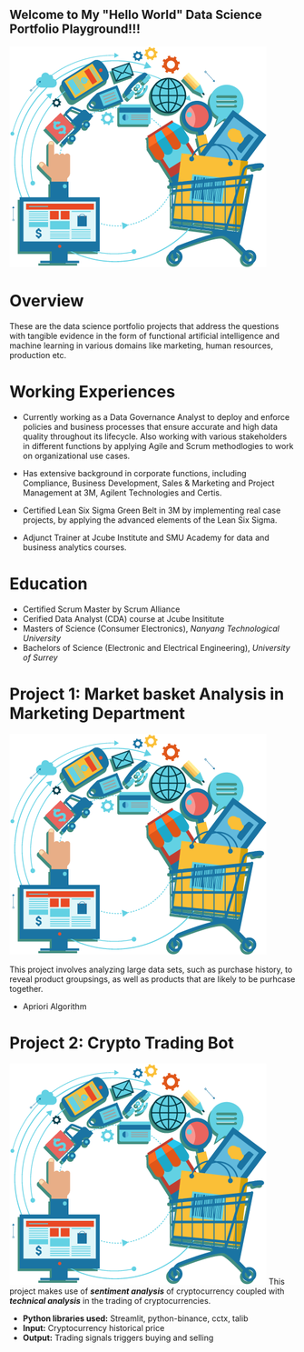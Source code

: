 ## Welcome to My "Hello World" Data Science Portfolio Playground!!! 

![image](marketbasketanalysis.png) 

# Overview
These are the data science portfolio projects that address the questions with tangible evidence in the form of functional artificial intelligence and machine learning in various domains like marketing, human resources, production etc.

# Working Experiences 
* Currently working as a Data Governance Analyst to deploy and enforce policies and business processes that ensure accurate and high data quality throughout its lifecycle. Also working with various stakeholders in different functions by applying Agile and Scrum methodlogies to work on organizational use cases. 

* Has extensive background in corporate functions, including Compliance, Business Development, Sales & Marketing and Project Management at 3M, Agilent Technologies and  Certis. 

* Certified Lean Six Sigma Green Belt in 3M by implementing real case projects, by applying the advanced elements of the Lean Six Sigma. 

* Adjunct Trainer at Jcube Institute and SMU Academy for data and business analytics courses. 
  
  
# Education
* Certified Scrum Master by Scrum Alliance
* Cerified Data Analyst (CDA) course at Jcube Insititute 
* Masters of Science (Consumer Electronics), *Nanyang Technological University*
* Bachelors of Science (Electronic and Electrical Engineering), *University of Surrey*

# Project 1: Market basket Analysis in Marketing Department
![image](marketbasketanalysis.png) 

This project involves analyzing large data sets, such as purchase history, to reveal product groupsings, as well as products that are likely to be purhcase together. 
* Apriori Algorithm 


# Project 2: Crypto Trading Bot
![image](marketbasketanalysis.png) 
This project makes use of ***sentiment analysis*** of cryptocurrency coupled with ***technical analysis*** in the trading of cryptocurrencies.
* **Python libraries used:** Streamlit, python-binance, cctx, talib
* **Input:** Cryptocurrency historical price
* **Output:** Trading signals triggers buying and selling


